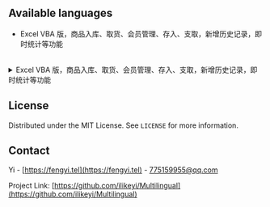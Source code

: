 Available languages
-
 * Excel VBA 版，商品入库、取货、会员管理、存入、支取，新增历史记录，即时统计等功能
<br>

<details>
  <summary>Excel VBA 版，商品入库、取货、会员管理、存入、支取，新增历史记录，即时统计等功能</summary>
  <h1>Excel VBA 版，商品入库、取货、会员管理、存入、支取，新增历史记录，即时统计等功能</h1>

操作演示

[哔哩哔哩](https://www.bilibili.com/video/BV1Mc411i7GF) | [西瓜视频](https://www.ixigua.com/7308814306693513728) | [腾讯视频](https://v.qq.com/x/page/u3531u10ns8.html) | [Youtube](https://youtu.be/tRwT80LVngY)

主要功能：
```
    商品
      · 支持 40 项商品管理
      · 设置可用商品后，隐藏会员详细信息、历史记录里未使用的商品
      · 有同等价位时，你难道不会当他为同一商品吗？

    入库取货
      · 入库：新增后，在设置界面可查看统计
      · 取货：盘点时冲正及快速取货，在设置界面可查看统计
     A 软件销售 666 件，B 软件销售 333，你不会添加二条取货 666、333 吗？这不就统计其它平台的数据了？

    会员
     · 可添加：姓氏、名字、性别、身份证号码、年龄、电话、Email、家庭住址、备注等和删除
     · 可选隐藏不常用的：身份证号码、年龄、Email、家庭住址等    
     · 设置新增会员添加界面：校验必填项
     · Ctrl+Shift + A：历史记录 - 新增，自动填寄存
     · Ctrl+Shift + Q：历史记录 - 新增，自动填支取

    员工
     · 设置员工姓名、联系电话
     · 设置首选员工，设置后，自动填充到所有员工列表  

    历史记录
     · 选择了会员后：点新增存入或支取后自动新增到历史记录
     · 选择了会员后：快捷方式，快速新增时自动填存入和寄存

    打开表
     · 重置新增商品入库取货、新增会员、错误信息等内容

    选择表
     · 自动添加热键、清除热键、清空错误列表等信息
     · 自动填充首选员工

    安全
     · 新增“商品入库取货”、“新增会员”后，自动插入公式和数据校验，初始化功能。
```

先决条件
```
    · 可选使用 Office 365、Office 2024、Office 2021、Office 2009 或支持自动插入新行时继承上行公式的办公软件
    · 必须支持 VBA 宏版本的办公软件
    · 协作：建议您使用 OneDrive，将 Latest.xlsm 存储到网盘里，其它终端设备可直接同步操作
      使用 iPad、IOS、Android 等终端，安装 Microsoft Excel 办公软件即可享受协作
```

使用须知
```
    · 前往 https://github.com/ilikeyi/Office 或 [https://fengyi.tel/go/storage](https://fengyi.tel/go/storage) 下载后，
    1、点击文件右键，选择属性，解除文件锁定
    2、启用编辑
    3、启用内容
    4、启用 VBA 宏功能
```
</details>


## License

Distributed under the MIT License. See `LICENSE` for more information.


## Contact

Yi - [https://fengyi.tel](https://fengyi.tel) - 775159955@qq.com

Project Link: [https://github.com/ilikeyi/Multilingual](https://github.com/ilikeyi/Multilingual)
